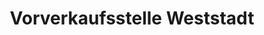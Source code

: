 ---
title: "Vorverkaufsstelle Weststadt"
url: /braunschweig/vorverkaufsstelle-weststadt-illerstrasse/
shop: Tickets
---